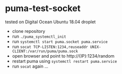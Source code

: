# puma-test-socket

tested on Digital Ocean Ubuntu 18.04 droplet

* clone repository
* run `./puma_systemctl_init`
* run `systemctl start puma.socket puma.service`
* run `socat TCP-LISTEN:1234,reuseaddr UNIX-CLIENT:/var/run/puma/puma.sock`
* open browser and point to http://{IP}:1234/random
* restart puma using `systemctl restart puma.service`
* run `socat` again ...
